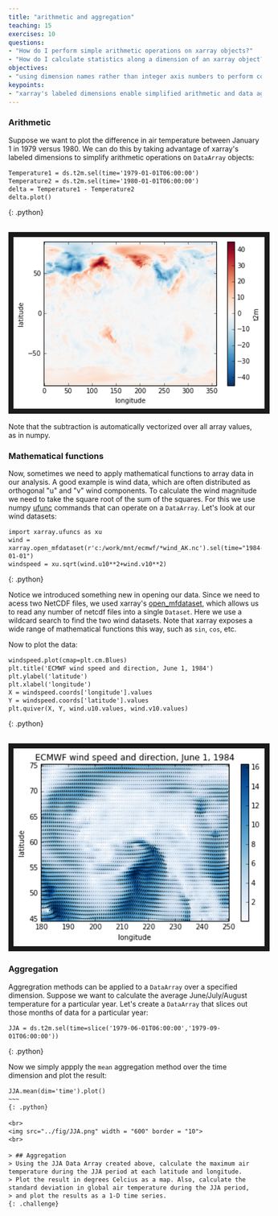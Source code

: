 ```yaml
---
title: "arithmetic and aggregation"
teaching: 15
exercises: 10
questions:
- "How do I perform simple arithmetic operations on xarray objects?"
- "How do I calculate statistics along a dimension of an xarray object?"
objectives:
- "using dimension names rather than integer axis numbers to perform common statistical arithmetic and aggregation functions"
keypoints:
- "xarray's labeled dimensions enable simplified arithmetic and data aggregation, enabling many powerful shortcuts"
---
```


### Arithmetic 

Suppose we want to plot the difference in air temperature between January 1 in 1979 versus 1980. We can do this by taking advantage of xarray's labeled dimensions to simplify arithmetic operations on `DataArray` objects:

~~~
Temperature1 = ds.t2m.sel(time='1979-01-01T06:00:00')
Temperature2 = ds.t2m.sel(time='1980-01-01T06:00:00')
delta = Temperature1 - Temperature2
delta.plot()
~~~
{: .python}

<br>
<img src="../fig/delTemperature.png" width = "500" border = "10">
<br>

Note that the subtraction is automatically vectorized over all array values, as in numpy.

### Mathematical functions

Now, sometimes we need to apply mathematical functions to array data in our analysis. A good example is wind data, which are often distributed as orthogonal "u" and "v" wind components. To calculate the wind magnitude we need to take the square root of the sum of the squares. For this we use numpy [ufunc](http://docs.scipy.org/doc/numpy/reference/ufuncs.html) commands that can operate on a `DataArray`. Let's look at our wind datasets:

~~~
import xarray.ufuncs as xu
wind = xarray.open_mfdataset(r'c:/work/mnt/ecmwf/*wind_AK.nc').sel(time="1984-01-01")
windspeed = xu.sqrt(wind.u10**2+wind.v10**2)
~~~
{: .python}

Notice we introduced something new in opening our data. Since we need to acess two NetCDF files, we used xarray's [open_mfdataset](http://xarray.pydata.org/en/stable/generated/xarray.open_mfdataset.html?highlight=open_mfdataset), which allows us to read any number of netcdf files into a single `Dataset`. Here we use a wildcard search to find the two wind datasets. Note that xarray exposes a wide range of mathematical functions this way, such as  `sin`, `cos`, etc.

Now to plot the data:

~~~
windspeed.plot(cmap=plt.cm.Blues)
plt.title('ECMWF wind speed and direction, June 1, 1984')
plt.ylabel('latitude')
plt.xlabel('longitude')
X = windspeed.coords['longitude'].values
Y = windspeed.coords['latitude'].values
plt.quiver(X, Y, wind.u10.values, wind.v10.values)
~~~
{: .python}


<br>
<img src="../fig/windAK.png" width = "500" border = "10">
<br>

### Aggregation

Aggregration methods can be applied to a `DataArray` over a specified dimension. Suppose we want to calculate the average June/July/August temperature for a particular year. Let's create a `DataArray` that slices out those months of data for a particular year:

~~~  
JJA = ds.t2m.sel(time=slice('1979-06-01T06:00:00','1979-09-01T06:00:00')) 
~~~
{: .python}

Now we simply appply the `mean` aggregation method over the time dimension and plot the result:

~~~~
JJA.mean(dim='time').plot()
~~~
{: .python}

<br>
<img src="../fig/JJA.png" width = "600" border = "10">
<br>

> ## Aggregation 
> Using the JJA Data Array created above, calculate the maximum air temperature during the JJA period at each latitude and longitude.
> Plot the result in degrees Celcius as a map. Also, calculate the standard deviation in global air temperature during the JJA period,
> and plot the results as a 1-D time series.
{: .challenge}

